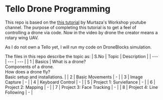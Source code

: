 # Tello Drone Programming 

This repo is based on the [this tutorial](https://youtu.be/LmEcyQnfpDA?si=Usu-OyuNNst9qtV9) by Murtaza's Workshop youtube channel. The purpose of completing this tutorial is to get a feel of controlling a drone via code. Now in the video by drone the creator means a rotary wing UAV.

As I do not own a Tello yet, I will run my code on DroneBlocks simulation.

The files in this repo describe the topic as:
| S.No | Topic | Description |
| --- | --- | --- |
| 1 | Basics | What is a drone? <br/> Components of a drone. <br/> How does a drone fly? <br/> Basic setup and installations. |
| 2 | Basic Movements | - |
| 3 | Image Capture | - |
| 4 | Keyboard Control | - |
| 5 | Project 1: Surviellance | - |
| 6 | Project 2: Mapping | - |
| 7 | Project 3: Face Tracking | - |
| 8 | Project 4: Line Following | - |

